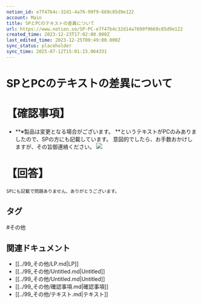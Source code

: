 ```yaml
---
notion_id: e7f47b4c-32d1-4a76-99f9-669c85d9e122
account: Main
title: SPとPCのテキストの差異について
url: https://www.notion.so/SP-PC-e7f47b4c32d14a7699f9669c85d9e122
created_time: 2023-12-23T17:02:00.000Z
last_edited_time: 2023-12-25T00:49:00.000Z
sync_status: placeholder
sync_time: 2025-07-12T15:01:15.064331
---
```

# SPとPCのテキストの差異について

# 【確認事項】
- **※製品は変更となる場合がございます。
**というテキストがPCのみありましたので、SPの方にも記載しています。
意図的でしたら、お手数おかけしますが、その旨御連絡ください。
![](https://prod-files-secure.s3.us-west-2.amazonaws.com/736adce6-a3a4-4a64-9f74-d9aa055c96d2/845469b6-b7fa-4761-89dc-09373da9f17c/Untitled.png?X-Amz-Algorithm=AWS4-HMAC-SHA256&X-Amz-Content-Sha256=UNSIGNED-PAYLOAD&X-Amz-Credential=ASIAZI2LB466SX36WMSU%2F20250719%2Fus-west-2%2Fs3%2Faws4_request&X-Amz-Date=20250719T043336Z&X-Amz-Expires=3600&X-Amz-Security-Token=IQoJb3JpZ2luX2VjEIT%2F%2F%2F%2F%2F%2F%2F%2F%2F%2FwEaCXVzLXdlc3QtMiJHMEUCIFm6nYoTj5pH85DGKPhYNBTrQWi4O%2F%2Ftz5Y2bvv2NTcyAiEAhlingB7z0fLBF2xIRSzBW%2F9pQQZQdAq%2BFM7iLvrQ%2BNwqiAQInf%2F%2F%2F%2F%2F%2F%2F%2F%2F%2FARAAGgw2Mzc0MjMxODM4MDUiDP9CCpBU6mPZyX6SlyrcAzXUnHjh9GhaihZFP%2FXlx4ujYO7I%2BtXNHz7rUQXZvQ7TMLNIlL4%2BmtWoq2z1IacVlGJkknGlBZM1bTYc%2B1mvqhIopAlARix9xz%2BrVlt%2FAdig%2BKyb9Zn%2BVIm16XZ5bEgpnflPkge0KuzwrXYgz4hrZxZ4p%2Fh37CVX2ZJHorep99hbnaGift81FUKfpF6DiUJbRJZJRQPmS7X%2FH9i46fiEKNZwSdcbzyH8P8J%2F30i82pqF7EN9lLPhYX8HB1tOo014xRdIgrEhURMtNucPUxVokHFcEKJTsso338CTt0dpoPE2pFZYWHCof8dpGbwDQ9jFzyLHloTp8dDyz7kGAFA3ruxCR37LY7FNrt7RzLnYVyvmOj1TK1LBpJNYyX5R7dj2XvNWtrXtcq6VQtcstwMONRtqjVMnbfxW4HXhiHG6ulbbf%2FO4ivRFJPhvKg%2BWPbYymwtHzvZbBPizS%2B5r0gaS3UaANAY4KY23wLwKrMwsr46cVjDXt2oyNfBeZHAAnnET7UywkiOZQ%2Fx0Yov0NBpvN0c3x6UTgfIZMYKa%2B0pniGqmUffllGenZ1%2BClK5LXkGf4Cuq6OCxC8p67aOMWBXziOfPMSk6AhnDpZbtgZUdatGrEQ3ROczG3AVnF2vdMKGq7MMGOqUByUtkxP%2BRIc20vXgKMaRpc7SUMHgIxqkZ8fctUbf4VtMAWbrXQM9Z0JCFf7xnXKeTJlSbBBUIJM1nUqw%2B54ieBf755dC9sigHSBtdL0u1%2F0h0eWn3K7HqEnpopGTKkF5NEq1U0PuevuKY8CrMO3gzGJdRXdbnRWvIa9DiQ19mcczGlEO56xo02rQoXHfigdc%2FCdkl%2FR%2FmhOch6LpL%2Fa9uK8JKKFKr&X-Amz-Signature=5225574a655acf4db46305725ffcc5547566c68283eb196d4316d96ba82a9de3&X-Amz-SignedHeaders=host&x-amz-checksum-mode=ENABLED&x-id=GetObject)
# 【回答】
```plain text
SPにも記載で問題ありません、ありがとうございます。
```

## タグ

#その他 

## 関連ドキュメント

- [[../99_その他/LP.md|LP]]
- [[../99_その他/Untitled.md|Untitled]]
- [[../99_その他/Untitled.md|Untitled]]
- [[../99_その他/確認事項.md|確認事項]]
- [[../99_その他/テキスト.md|テキスト]]
